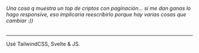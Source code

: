 ###### Una cosa q muestra un top de criptos con paginación... si me dan ganas lo hago responsive, eso implicaria reescribirlo porque hay varias cosas que cambiar :))  

------------------------------------------------------------------------------

Usé TailwindCSS, Svelte & JS.
